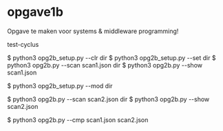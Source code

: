 # opgave1b

Opgave te maken voor systems & middleware programming!

test-cyclus

$ python3 opg2b_setup.py --clr dir
$ python3 opg2b_setup.py --set dir
$ python3 opg2b.py --scan scan1.json dir
$ python3 opg2b.py --show scan1.json

$ python3 opg2b_setup.py --mod dir

$ python3 opg2b.py --scan scan2.json dir
$ python3 opg2b.py --show scan2.json

$ python3 opg2b.py --cmp scan1.json scan2.json